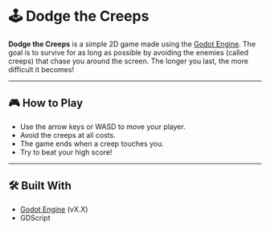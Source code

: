 # 🕹️ Dodge the Creeps

**Dodge the Creeps** is a simple 2D game made using the [Godot Engine](https://godotengine.org/). The goal is to survive for as long as possible by avoiding the enemies (called creeps) that chase you around the screen. The longer you last, the more difficult it becomes!

---

## 🎮 How to Play

- Use the arrow keys or WASD to move your player.
- Avoid the creeps at all costs.
- The game ends when a creep touches you.
- Try to beat your high score!

---

## 🛠️ Built With

- [Godot Engine](https://godotengine.org/) (vX.X)
- GDScript


